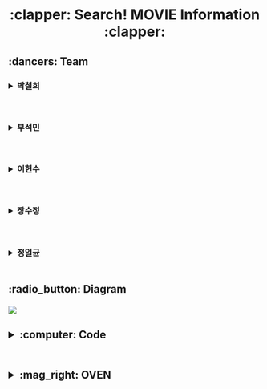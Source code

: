 <h1 align='center'>:clapper: Search! MOVIE Information :clapper:
     
<!--박철희-->
<h2> :dancers: Team
&nbsp;&nbsp;&nbsp;<h3><details><summary> 박철희 </summary></p>
<h3> &nbsp;:heavy_check_mark: Role</p>
<h6> &nbsp; 1. Main coding</p>
     &nbsp; 2. Searching Information</p>
<h3> &nbsp;:heavy_check_mark: GitHub LINK</p>
<a href = "https://github.com/PARKCHEOLHEE-lab"><h6>&nbsp;&nbsp;: PARK CHEOL-HEE's GitHub LINK</a></details>

<!--부석민-->  
&nbsp;&nbsp;&nbsp;<h3><details><summary> 부석민 </summary></p>
<h3> &nbsp;:heavy_check_mark: Role</p>
<h6> &nbsp; 1. Coding</p>
     &nbsp; 2. Searching Information</p>
<h3> &nbsp;:heavy_check_mark: GitHub LINK</p>
<a href = "https://github.com/seokminboo"><h6>&nbsp;&nbsp;: Seokminboo's GitHub LINK</a></details>  

<!--이현수-->  
&nbsp;&nbsp;&nbsp;<h3><details><summary> 이현수 </summary></p>
<h3> &nbsp;:heavy_check_mark: Role</p>
<h6> &nbsp; 1. Coding / Code 취합</p>
     &nbsp; 2. Searching Information</p>
<h3> &nbsp;:heavy_check_mark: GitHub LINK</p>
<a href = "https://github.com/Hyunsoo-Ryan-Lee"><h6>&nbsp;&nbsp;: Hyunsoo-Ryan-Lee's GitHub LINK</a></details> 
  
<!--장수정-->  
&nbsp;&nbsp;&nbsp;<h3><details><summary> 장수정 </summary></p>
<h3> &nbsp;:heavy_check_mark: Role</p>
<h6> &nbsp; 1. GitHub업로드</p>
     &nbsp; 2. diagram/OVEN제작</p>
     &nbsp; 3. 발표</p>
<h3> &nbsp;:heavy_check_mark: GitHub LINK3</p>
<a href = "https://github.com/sujeong-jang-creator"><h6>&nbsp;&nbsp;: Jcrystal's GitHub LINK</a></details> 

<!--정일균-->  
&nbsp;&nbsp;&nbsp;<h3><details><summary> 정일균 </summary></p>
<h3> &nbsp;:heavy_check_mark: Role</p>
<h6> &nbsp; 1. Main idea</p>
     &nbsp; 2. 자료조사</p>
     &nbsp; 3. Table 제작</p>
<h3> &nbsp;:heavy_check_mark: GitHub LINK3</p>
<a href = "https://github.com/johnny9210"><h6>&nbsp;&nbsp;: johnny9210's GitHub LINK</a></details> 

<br>
     
<!--다이어그램 칸--> 
<h2>:radio_button: Diagram</p>
<img src="https://github.com/sujeong-jang-creator/Class-review/blob/4b1b8dc3c4ac377fbfe724af27951c44201e853e/0603/diagramlink.png" />

<br>

<h2><details><summary>:computer: Code</summary></p>

```spl
-- movie table 제작 (영화제목(PK), 개봉일, 평점, 관객 수, 상영 시간, 장르 ID)
create table movie (movie_id varchar2(20),
                    release_date date,
                    rating int,
                    audience_no int,
                    running_time int,
                    genre_id int,
                    primary key(movie_id));

-- actor table 제작 (배우 이름(PK), 출연 영화(FK), 역할, 소속사, 성별)
create table actor (actor_id varchar2(20),
                    movie_id varchar2(20),
                    character varchar2(20),
                    agency varchar2(20),
                    gender char(1) constraint actor_gender check (gender in ('F','M')), -- F 혹은 M만 적을 수 있도록 제한
                    primary key(actor_id),
                    foreign key(movie_id) references movie(movie_id));    

-- director table 제작 (감독 이름(PK), 제작 영화(FK), 대표작, 나이)
create table director (director_id varchar2(20),
                        movie_id varchar2(20),
                        popular varchar2(20),
                        age int,
                        primary key(director_id),
                        foreign key(movie_id) references movie(movie_id));

-- genre table 제작 (1:드라마 / 2:SF / 3:멜로 / 4:코미디)
create table genre (genre_id int,
                    genre_name varchar2(20),
                    primary key(genre_id));

-- movie 세부사항 추가
insert into movie values('jurassic park',to_date('1991-06-11','yyyy-mm-dd'),9.32,555,132,2);
insert into movie values('Titanic',to_date('1998-02-20','yyyy-mm-dd'),9.88,197,194,3);
INSERT INTO movie VALUES('기생충', to_date('2019-05-30','yyyy-mm-dd'), 9.07, 1030, 132, 1);
insert into movie values ('Cruella',to_date('2021-05-26','yyyy-mm-dd'),8.7,38,133,4);
insert into movie values('미나리', to_date('2021-03-03','yyyy-mm-dd'), 8.31, 110, 115, 1);

-- actor 세부사항 추가
insert into actor values('Sam Neill','jurassic park','DR.allen grant','Curtis Brown', 'M');
insert into actor values('Laura Dern','jurassic park','Ellie Sattler','IMDbPro', 'F');
insert into actor values('Jeff Goldblum','jurassic park','Ian Malcolm','Elevate Artist', 'M');
insert into actor values('Leonardo DiCaprio','Titanic','Jack Dawson','Creative Artists', 'M');
insert into actor values('Kate Winslet','Titanic','Rose DeWitt','United Agents', 'F');
insert into actor values('Billy Zane','Titanic','Caledon Hockley','MN2S', 'M');
INSERT INTO actor VALUES('송강호', '기생충', '기택 역', '써브라임', 'M');
INSERT INTO actor VALUES('이선균', '기생충', '동익 역', '호두앤유', 'M');
INSERT INTO actor VALUES('조여정', '기생충', '연교 역', '높은엔터', 'F');
INSERT INTO actor VALUES('최우식', '기생충', '기우 역', '매니지먼트 숲', 'M');
INSERT INTO actor VALUES('박소담', '기생충', '기정 역', '아티컴퍼니', 'F');
INSERT INTO actor VALUES('이정은', '기생충', '문광 역', '윌엔터', 'F');
INSERT INTO actor VALUES('장혜진', '기생충', '충숙 역', '아이오케이', 'F');
insert into actor values ('Emma Stone', 'Cruella', 'Cruella', '','F');
insert into actor values ('Emma Thompson', 'Cruella', 'Baroness', 'Hamilton','F');
insert into actor values ('Emily Beecham', 'Cruella', 'Catherine Miller' , 'Beaumont', 'F');
insert into actor values('스티븐연', '미나리', '제이콥', 'B앤C', 'M');
insert into actor values('한예리', '미나리', '모니카', '사람엔터', 'F');
insert into actor values('윤여정', '미나리', '순자', '후크엔터', 'F');
insert into actor values('앨런김', '미나리', '데이빗', 'CAA', 'M');

-- director 세부사항 추가
insert into director values('Steven Spielberg','jurassic park','ET',74);
insert into director values('James Cameron','Titanic','Avatar',66);
INSERT INTO director VALUES('봉준호','기생충','괴물', 53);
insert into director values ('Craig Gillespie', 'Cruella', 'Lars and Real Girl', 53);
insert into director values('정이삭','미나리','괴물',45);

-- genre 구분 추가
insert into genre values(1,'드라마');
insert into genre values(2,'SF');
insert into genre values(3,'Melo/Romance');
insert into genre values(4,'Comedy');

commit;
```
</details></details><br>

<h2><details><summary>:mag_right: OVEN</summary></p>
<img src="https://github.com/sujeong-jang-creator/Class-review/blob/91b7bbc0377162ab2f8ffd98a055b33619df3299/0603/oven/%5B0603%20Task%20in%20Class%5D%20MAIN.jpg" />
<img src="https://github.com/sujeong-jang-creator/Class-review/blob/91b7bbc0377162ab2f8ffd98a055b33619df3299/0603/oven/%5B0603%20Task%20in%20Class%5D%20%EA%B8%B0%EC%83%9D%EC%B6%A9.jpg" /></details></details>


